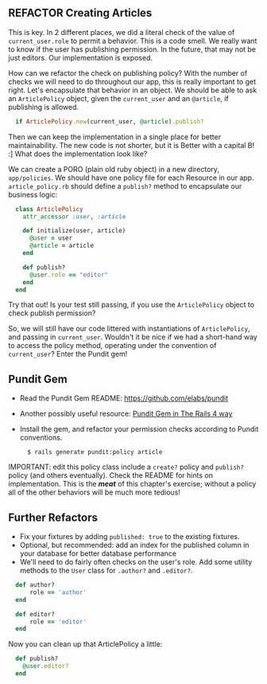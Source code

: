 
## REFACTOR Creating Articles

This is key. In 2 different places, we did a literal check of the value of `current_user.role` to permit a behavior. This is a code smell. We really want to know if the user has publishing permission. In the future, that may not be just editors. Our implementation is exposed.

How can we refactor the check on publishing policy? With the number of checks we will need to do throughout our app, this is really important to get right. Let's encapsulate that behavior in an object. We should be able to ask an `ArticlePolicy` object, given the `current_user` and an `@article`, if publishing is allowed.

```ruby
  if ArticlePolicy.new(current_user, @article).publish?
```

Then we can keep the implementation in a single place for better maintainability. The new code is not shorter, but it is Better with a capital B! :] What does the implementation look like?

We can create a PORO (plain old ruby object) in a new directory, `app/policies`. We should have one policy file for each Resource in our app. `article_policy.rb` should define a `publish?` method to encapsulate our business logic:
```ruby
  class ArticlePolicy
    attr_accessor :user, :article

    def initialize(user, article)
      @user = user
      @article = article
    end

    def publish?
      @user.role == "editor"
    end
  end
```

Try that out! Is your test still passing, if you use the `ArticlePolicy` object to check publish permission?


So, we will still have our code littered with instantiations of `ArticlePolicy`, and passing in `current_user`. Wouldn't it be nice if we had a short-hand way to access the policy method, operating under the convention of `current_user`?
Enter the Pundit gem!

## Pundit Gem

- Read the Pundit Gem README: https://github.com/elabs/pundit
- Another possibly useful resource: [Pundit Gem in The Rails 4 way](http://hijk.it/0U0v37360312)
- Install the gem, and refactor your permission checks according to Pundit conventions.

        $ rails generate pundit:policy article

IMPORTANT: edit this policy class include a `create?` policy and `publish?` policy (and others eventually). Check the README for hints on implementation. This is the ***meat*** of this chapter's exercise; without a policy all of the other behaviors will be much more tedious!

## Further Refactors
  - Fix your fixtures by adding `published: true` to the existing fixtures.
  - Optional, but recommended: add an index for the published column in your database for better database performance
  - We'll need to do fairly often checks on the user's role. Add some utility methods to the `User` class for `.author?` and `.editor?`.

```ruby
  def author?
      role == 'author'
  end

  def editor?
      role == 'editor'
  end
```

Now you can clean up that ArticlePolicy a little:
```ruby
  def publish?
    @user.editor?
  end
```

